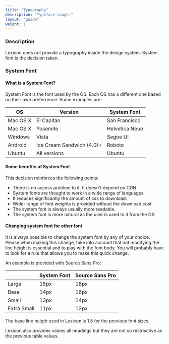 ```yaml
---
title: "Typography"
description: "Typeface usage."
layout: "guide"
weight: 1
---
```


### Description

Lexicon does not provide a typography inside the design system. System font is the decision taken.

### System Font

#### What is a System Font?
System Font is the font used by the OS. Each OS has a different one based on their own preferrence. Some examples are:

| OS | Version | System Font |
| -- | ------- | ----------- |
| Mac OS X | El Capitan | San Francisco | 
| Mac OS X | Yosemite | Helvetica Neue | 
| Windows | Vista | Segoe UI |
| Android | Ice Cream Sandwich (4.0)+ | Roboto |
| Ubuntu | All versions | Ubuntu |

#### Some benefits of System Font
This decision reinforces the following points:
* There is no access problem to it. It doesn't depend on CDN.
* System fonts are thought to work in a wide range of languages.
* It reduces significantly the amount of css to download.
* Wider range of font weights is provided without the download cost.
* The system font is always usually more readable.
* The system font is more natural as the user is used to it from the OS.

#### Changing system font for other font
It is always possible to change the system font by any of your choice. Please when making this change, take into account that not modifying the line height is essential and to play with the font body. You will probably have to look for a rule that allows you to make this quick change.

An example is provided with Source Sans Pro:

| | System Font | Source Sans Pro |
|-|----|----|
| Large | 15px | 18px |
| Base | 14px | 16px |
| Small | 13px | 14px |
| Extra Small | 11px | 12px |

The base line heigth used in Lexicon is 1.5 for the previous font sizes.

Lexicon also provides values all headings but they are not so restrisctive as the previous table values.